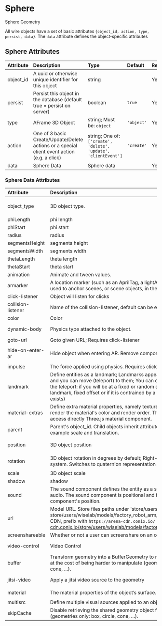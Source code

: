 
Sphere
======


Sphere Geometry

All wire objects have a set of basic attributes ```{object_id, action, type, persist, data}```. The ```data``` attribute defines the object-specific attributes

Sphere Attributes
------------------

|Attribute|Description|Type|Default|Required|
| :--- | :--- | :--- | :--- | :--- |
|object_id|A uuid or otherwise unique identifier for this object|string||Yes|
|persist|Persist this object in the database (default true = persist on server)|boolean|```true```|Yes|
|type|AFrame 3D Object|string; Must be: ```object```|```'object'```|Yes|
|action|One of 3 basic Create/Update/Delete actions or a special client event action (e.g. a click)|string; One of: ```['create', 'delete', 'update', 'clientEvent']```|```'create'```|Yes|
|data|Sphere Data|Sphere data||Yes|

### Sphere Data Attributes

|Attribute|Description|Type|Default|Required|
| :--- | :--- | :--- | :--- | :--- |
|object_type|3D object type.|string; Must be: ```sphere```|```sphere```|Yes|
|phiLength|phi length|number|```360```|No|
|phiStart|phi start|number|```0```|No|
|radius|radius|number|```1```|No|
|segmentsHeight|segments height|number|```36```|No|
|segmentsWidth|segments width|number|```18```|No|
|thetaLength|theta length|number|```360```|No|
|thetaStart|theta start|number|```0```|No|
|animation|Animate and tween values. |[animation](animation)||No|
|armarker|A location marker (such as an AprilTag, a lightAnchor, or an UWB tag), used to anchor scenes, or scene objects, in the real world.|[armarker](armarker)||No|
|click-listener|Object will listen for clicks|boolean||No|
|collision-listener|Name of the collision-listener, default can be empty string|string||No|
|color|Color|string|```'#ffa500'```|No|
|dynamic-body|Physics type attached to the object. |[dynamic-body](dynamic-body)||No|
|goto-url|Goto given URL; Requires click-listener|[goto-url](goto-url)||No|
|hide-on-enter-ar|Hide object when entering AR. Remove component to *not* hide|boolean; Must be: ```True```|```True```|No|
|impulse|The force applied using physics. Requires click-listener|[impulse](impulse)||No|
|landmark|Define entities as a landmark; Landmarks appears in the landmark list and you can move (teleport) to them; You can define the behavior of the teleport: if you will be at a fixed or random distance, looking at the landmark, fixed offset or if it is contrained by a navmesh (when it exists)|[landmark](landmark)||No|
|material-extras|Define extra material properties, namely texture encoding, whether to render the material's color and render order. The properties set here access directly Three.js material component. |[material-extras](material-extras)||No|
|parent|Parent's object_id. Child objects inherit attributes of their parent, for example scale and translation.|string||No|
|position|3D object position|[position](position)|```{'x': 0, 'y': 0, 'z': 0}```|No|
|rotation|3D object rotation in degrees by default; Right-handed coordinate system. Switches to quaternion representation if 'w' is given|[rotation](rotation)|```{'x': 0, 'y': 0, 'z': 0}```|No|
|scale|3D object scale|[scale](scale)||No|
|shadow|shadow|[shadow](shadow)||No|
|sound|The sound component defines the entity as a source of sound or audio. The sound component is positional and is thus affected by the component's position. |[sound](sound)||No|
|url|Model URL. Store files paths under 'store/users/<username>' (e.g. store/users/wiselab/models/factory_robot_arm/scene.gltf); to use CDN, prefix with `https://arena-cdn.conix.io/` (e.g. https://arena-cdn.conix.io/store/users/wiselab/models/factory_robot_arm/scene.gltf)|string||No|
|screenshareable|Whether or not a user can screenshare on an object|boolean|```True```|No|
|video-control|Video Control|[video-control](video-control)||No|
|buffer|Transform geometry into a BufferGeometry to reduce memory usage at the cost of being harder to manipulate (geometries only: box, circle, cone, ...).|boolean|```true```|No|
|jitsi-video|Apply a jitsi video source to the geometry|[jitsi-video](jitsi-video)||No|
|material|The material properties of the object’s surface. |[material](material)|```{'color': '#7f7f7f'}```|No|
|multisrc|Define multiple visual sources applied to an object.|[multisrc](multisrc)||No|
|skipCache|Disable retrieving the shared geometry object from the cache. (geometries only: box, circle, cone, ...).|boolean|```true```|No|
